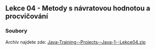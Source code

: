 Lekce 04 - Metody s návratovou hodnotou a procvičování
------------------------------------------------------

### Soubory

Archív najdete zde: [Java-Training--Projects--Java-1--Lekce04.zip](/data/2020-jaro/java-1/Java-Training--Projects--Java-1--Lekce04.zip)
